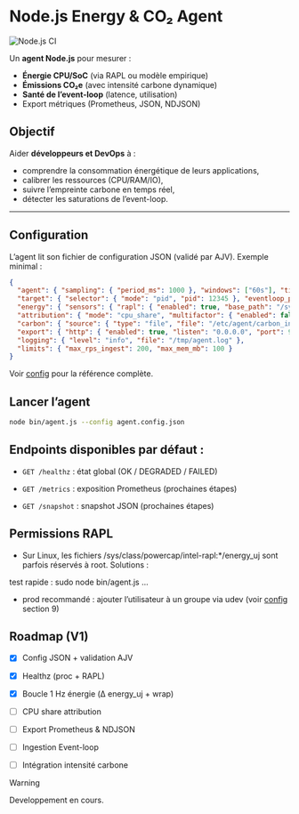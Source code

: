 # Node.js Energy & CO₂ Agent

![Node.js CI](https://github.com/ben-sentenac/NodeImpact/actions/workflows/nodejs.yml/badge.svg)

Un **agent Node.js** pour mesurer :

-  **Énergie CPU/SoC** (via RAPL ou modèle empirique)
-  **Émissions CO₂e** (avec intensité carbone dynamique)
-  **Santé de l’event-loop** (latence, utilisation)
-  Export métriques (Prometheus, JSON, NDJSON)

##  Objectif

Aider **développeurs et DevOps** à :
- comprendre la consommation énergétique de leurs applications,
- calibrer les ressources (CPU/RAM/IO),
- suivre l’empreinte carbone en temps réel,
- détecter les saturations de l’event-loop.

---

## Configuration
L’agent lit son fichier de configuration JSON (validé par AJV).
Exemple minimal :
```json
{
  "agent": { "sampling": { "period_ms": 1000 }, "windows": ["60s"], "timezone": "UTC" },
  "target": { "selector": { "mode": "pid", "pid": 12345 }, "eventloop_probe": { "enabled": false, "expected_interval_ms": 10, "ingest": { "transport": "uds", "uds_path": "/tmp/el.sock" } } },
  "energy": { "sensors": { "rapl": { "enabled": true, "base_path": "/sys/class/powercap", "packages": [] }, "gpu": { "enabled": false } }, "idle_baseline_wh_per_min": 0 },
  "attribution": { "mode": "cpu_share", "multifactor": { "enabled": false, "coefficients": { "w0":0,"w1":15,"w2":0,"w3":0.5,"w4":0.8 } } },
  "carbon": { "source": { "type": "file", "file": "/etc/agent/carbon_intensity.csv" }, "zone": "FR", "default_kg_per_kwh": 0.25 },
  "export": { "http": { "enabled": true, "listen": "0.0.0.0", "port": 9465, "endpoints": { "metrics": "/metrics", "snapshot": "/snapshot", "healthz": "/healthz", "ingest_eventloop": "/ingest/eventloop" } }, "file": { "ndjson_enabled": false, "path": "/tmp/metrics.ndjson", "rotate_mb": 50 } },
  "logging": { "level": "info", "file": "/tmp/agent.log" },
  "limits": { "max_rps_ingest": 200, "max_mem_mb": 100 }
}
```
Voir [config](docs/config.md)
 pour la référence complète.

## Lancer l’agent

```sh
node bin/agent.js --config agent.config.json
```

## Endpoints disponibles par défaut :

- `GET /healthz` : état global (OK / DEGRADED / FAILED)

- `GET /metrics` : exposition Prometheus (prochaines étapes)

- `GET /snapshot` : snapshot JSON (prochaines étapes)

## Permissions RAPL

- Sur Linux, les fichiers /sys/class/powercap/intel-rapl:*/energy_uj sont parfois réservés à root.
Solutions :

test rapide : sudo node bin/agent.js ...

- prod recommandé : ajouter l’utilisateur à un groupe via udev (voir [config](docs/Cconfig.md) section 9)

## Roadmap (V1)

- [x] Config JSON + validation AJV

- [x] Healthz (proc + RAPL)

- [x] Boucle 1 Hz énergie (Δ energy_uj + wrap)

- [ ] CPU share attribution

- [ ] Export Prometheus & NDJSON

- [ ] Ingestion Event-loop

- [ ] Intégration intensité carbone

> [!WARNING]  
> Developpement en cours.